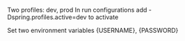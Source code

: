 Two profiles: dev, prod
In run configurations add -Dspring.profiles.active=dev to activate

Set two environment variables {USERNAME}, {PASSWORD}